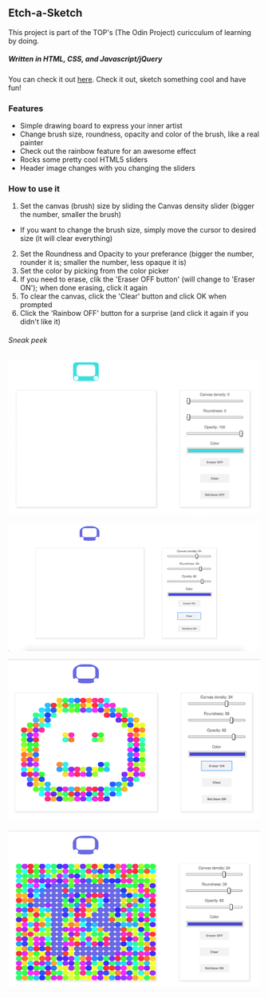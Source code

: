 ## Etch-a-Sketch

This project is part of the TOP's (The Odin Project) curicculum of learning by doing.

##### Written in HTML, CSS, and Javascript/jQuery

You can check it out [here](https://chanjman.github.io/etch-a-sketch/). Check it out, sketch something cool and have fun!


### Features

* Simple drawing board to express your inner artist
* Change brush size, roundness, opacity and color of the brush, like a real painter
* Check out the rainbow feature for an awesome effect
* Rocks some pretty cool HTML5 sliders
* Header image changes with you changing the sliders

### How to use it

1. Set the canvas (brush) size by sliding the Canvas density slider (bigger the number, smaller the brush)
  * If you want to change the brush size, simply move the cursor to desired size (it will clear everything)
2. Set the Roundness and Opacity to your preferance (bigger the number, rounder it is; smaller the number, less opaque it is)
3. Set the color by picking from the color picker
4. If you need to erase, clik the 'Eraser OFF button' (will change to 'Eraser ON'); when done erasing, click it again
5. To clear the canvas, click the 'Clear' button and click OK when prompted
6. Click the 'Rainbow OFF' button for a surprise (and click it again if you didn't like it)

###### Sneak peek

![How it works](https://github.com/chanjman/etch-a-sketch/blob/master/images/ebFS5E7qBH.gif) 

![Tabula rasa](https://github.com/chanjman/etch-a-sketch/blob/master/images/screenshot-clean.png)

![Smiley face](https://github.com/chanjman/etch-a-sketch/blob/master/images/screenshot-smiley.png)

![Can you see the number?](https://github.com/chanjman/etch-a-sketch/blob/master/images/screenshot-13.png)
